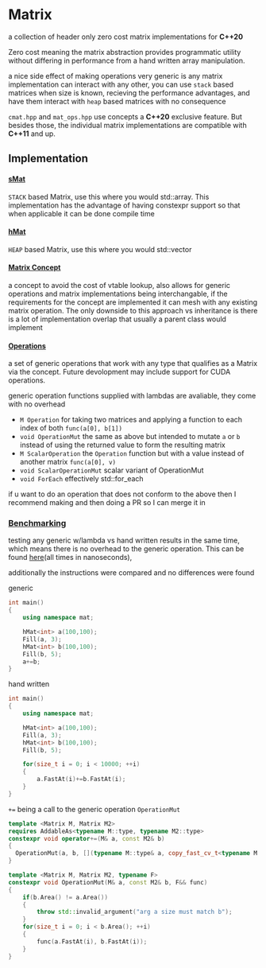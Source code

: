# Matrix 
a collection of header only zero cost matrix implementations for **C++20**

Zero cost meaning the matrix abstraction provides programmatic utility without differing in performance from a hand written array manipulation.

a nice side effect of making operations very generic is any matrix implementation can interact with any other, you can use `stack` based matrices when size is known, recieving the performance advantages, and have them interact with `heap` based matrices with no consequence

`cmat.hpp` and `mat_ops.hpp` use concepts a **C++20** exclusive feature. But besides those, the individual matrix implementations are compatible with **C++11** and up.

## Implementation 

#### [sMat](smat.hpp)
`STACK` based Matrix, use this where you would std::array. This implementation has the advantage of having constexpr support so that when applicable it can be done compile time

#### [hMat](hmat.hpp)
`HEAP` based Matrix, use this where you would std::vector

#### [Matrix Concept](cmat.hpp)
a concept to avoid the cost of vtable lookup, also allows for generic operations and matrix implementations being interchangable, if the requirements for the concept are implemented it can mesh with any existing matrix operation. The only downside to this approach vs inheritance is there is a lot of implementation overlap that usually a parent class would implement

#### [Operations](mat_ops.hpp)
a set of generic operations that work with any type that qualifies as a Matrix via the concept. Future devolopment may include support for CUDA operations. 

generic operation functions supplied with lambdas are avaliable, they come with no overhead
* `M Operation` for taking two matrices and applying a function to each index of both `func(a[0], b[1])`
* `void OperationMut` the same as above but intended to mutate `a` or `b` instead of using the returned value to form the resulting matrix
* `M ScalarOperation` the `Operation` function but with a value instead of another matrix `func(a[0], v)`
* `void ScalarOperationMut` scalar variant of OperationMut
* `void ForEach` effectively std::for_each

if u want to do an operation that does not conform to the above then I recommend making and then doing a PR so I can merge it in

### [Benchmarking](benchmarks)
testing any generic w/lambda vs hand written results in the same time, which means there is no overhead to the generic operation. This can be found [here](https://github.com/EntireTwix/Matrix/blob/main/benchmarks/handwritten_vs_generic.cpp)(all times in nanoseconds), 

additionally the instructions were compared and no differences were found

generic
```cpp
int main()
{
    using namespace mat;

    hMat<int> a(100,100);
    Fill(a, 3);
    hMat<int> b(100,100);
    Fill(b, 5);
    a+=b;
}
```
hand written
```cpp
int main()
{
    using namespace mat;

    hMat<int> a(100,100);
    Fill(a, 3);
    hMat<int> b(100,100);
    Fill(b, 5);

    for(size_t i = 0; i < 10000; ++i)
    {
        a.FastAt(i)+=b.FastAt(i);
    }
}
```

`+=` being a call to the generic operation `OperationMut`
```cpp
template <Matrix M, Matrix M2>
requires AddableAs<typename M::type, typename M2::type>
constexpr void operator+=(M& a, const M2& b) 
{ 
  OperationMut(a, b, [](typename M::type& a, copy_fast_cv_t<typename M::type> b){ a+=b; }); 
}    
```
```cpp
template <Matrix M, Matrix M2, typename F>
constexpr void OperationMut(M& a, const M2& b, F&& func)
{
    if(b.Area() != a.Area()) 
    {
        throw std::invalid_argument("arg a size must match b");
    }
    for(size_t i = 0; i < b.Area(); ++i)
    {
        func(a.FastAt(i), b.FastAt(i));
    }
}
```
